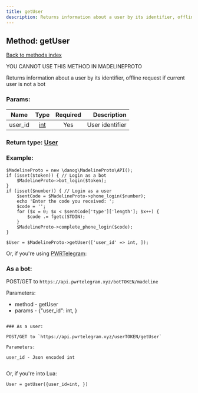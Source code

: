 ```yaml
---
title: getUser
description: Returns information about a user by its identifier, offline request if current user is not a bot
---
```

## Method: getUser  
[Back to methods index](index.md)


YOU CANNOT USE THIS METHOD IN MADELINEPROTO


Returns information about a user by its identifier, offline request if current user is not a bot

### Params:

| Name     |    Type       | Required | Description |
|----------|:-------------:|:--------:|------------:|
|user\_id|[int](../types/int.md) | Yes|User identifier|


### Return type: [User](../types/User.md)

### Example:


```
$MadelineProto = new \danog\MadelineProto\API();
if (isset($token)) { // Login as a bot
    $MadelineProto->bot_login($token);
}
if (isset($number)) { // Login as a user
    $sentCode = $MadelineProto->phone_login($number);
    echo 'Enter the code you received: ';
    $code = '';
    for ($x = 0; $x < $sentCode['type']['length']; $x++) {
        $code .= fgetc(STDIN);
    }
    $MadelineProto->complete_phone_login($code);
}

$User = $MadelineProto->getUser(['user_id' => int, ]);
```

Or, if you're using [PWRTelegram](https://pwrtelegram.xyz):

### As a bot:

POST/GET to `https://api.pwrtelegram.xyz/botTOKEN/madeline`

Parameters:

* method - getUser
* params - {"user_id": int, }

```

### As a user:

POST/GET to `https://api.pwrtelegram.xyz/userTOKEN/getUser`

Parameters:

user_id - Json encoded int


```

Or, if you're into Lua:

```
User = getUser({user_id=int, })
```


